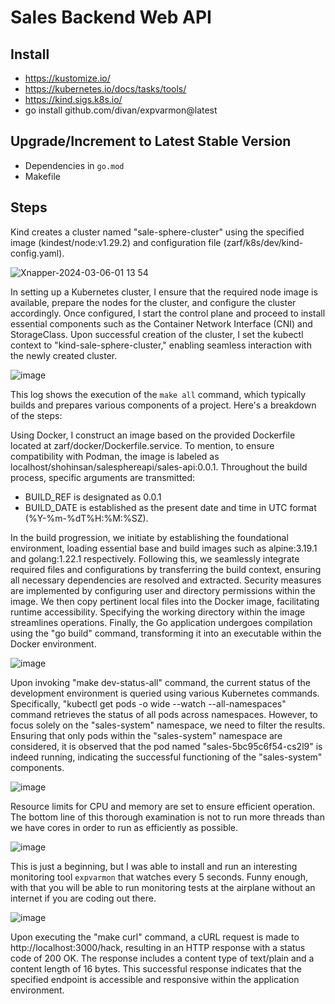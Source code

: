 # Sales Backend Web API  

## Install

* https://kustomize.io/
* https://kubernetes.io/docs/tasks/tools/
* https://kind.sigs.k8s.io/
* go install github.com/divan/expvarmon@latest

## Upgrade/Increment to Latest Stable Version 

* Dependencies in `go.mod`
* Makefile

## Steps

Kind creates a cluster named "sale-sphere-cluster" using the specified image (kindest/node:v1.29.2) and configuration file (zarf/k8s/dev/kind-config.yaml).

![Xnapper-2024-03-06-01 13 54](https://github.com/shohinsan/SaleSphereAPI/assets/22685770/7ccf92a7-1e7e-4fdd-9f71-73d8388a6763)

In setting up a Kubernetes cluster, I ensure that the required node image is available, prepare the nodes for the cluster, and configure the cluster accordingly. Once configured, I start the control plane and proceed to install essential components such as the Container Network Interface (CNI) and StorageClass. Upon successful creation of the cluster, I set the kubectl context to "kind-sale-sphere-cluster," enabling seamless interaction with the newly created cluster.

![image](https://github.com/shohinsan/SaleSphereAPI/assets/22685770/48093425-4963-412b-9981-c9920da1bfad)

This log shows the execution of the `make all` command, which typically builds and prepares various components of a project. Here's a breakdown of the steps:

Using Docker, I construct an image based on the provided Dockerfile located at zarf/docker/Dockerfile.service. To mention, to ensure compatibility with Podman, the image is labeled as localhost/shohinsan/salesphereapi/sales-api:0.0.1. Throughout the build process, specific arguments are transmitted: 
* BUILD_REF is designated as 0.0.1
* BUILD_DATE is established as the present date and time in UTC format (%Y-%m-%dT%H:%M:%SZ).

In the build progression, we initiate by establishing the foundational environment, loading essential base and build images such as alpine:3.19.1 and golang:1.22.1 respectively. Following this, we seamlessly integrate required files and configurations by transferring the build context, ensuring all necessary dependencies are resolved and extracted. Security measures are implemented by configuring user and directory permissions within the image. We then copy pertinent local files into the Docker image, facilitating runtime accessibility. Specifying the working directory within the image streamlines operations. Finally, the Go application undergoes compilation using the "go build" command, transforming it into an executable within the Docker environment.

![image](https://github.com/shohinsan/SaleSphereAPI/assets/22685770/d9ed9f6d-1c73-4bc2-83d6-7e4b26f99d4a)

Upon invoking "make dev-status-all" command, the current status of the development environment is queried using various Kubernetes commands. Specifically, "kubectl get pods -o wide --watch --all-namespaces" command retrieves the status of all pods across namespaces. However, to focus solely on the "sales-system" namespace, we need to filter the results. Ensuring that only pods within the "sales-system" namespace are considered, it is observed that the pod named "sales-5bc95c6f54-cs2l9" is indeed running, indicating the successful functioning of the "sales-system" components.

![image](https://github.com/shohinsan/SaleSphereAPI/assets/22685770/6ae63b8a-b003-4292-bc1e-2be9b6a930f5)

Resource limits for CPU and memory are set to ensure efficient operation. The bottom line of this thorough examination is not to run more threads than we have cores in order to run as efficiently as possible.

![image](https://github.com/shohinsan/SaleSphereAPI/assets/22685770/675df309-f7bb-4116-a47c-6d55a6eef347)

This is just a beginning, but I was able to install and run an interesting monitoring tool `expvarmon` that watches every 5 seconds. Funny enough, with that you will be able to run monitoring tests at the airplane without an internet if you are coding out there. 

![image](https://github.com/shohinsan/SaleSphereAPI/assets/22685770/07d22698-51e1-4174-a2a4-36b870bb5523)

Upon executing the "make curl" command, a cURL request is made to http://localhost:3000/hack, resulting in an HTTP response with a status code of 200 OK. The response includes a content type of text/plain and a content length of 16 bytes. This successful response indicates that the specified endpoint is accessible and responsive within the application environment.
